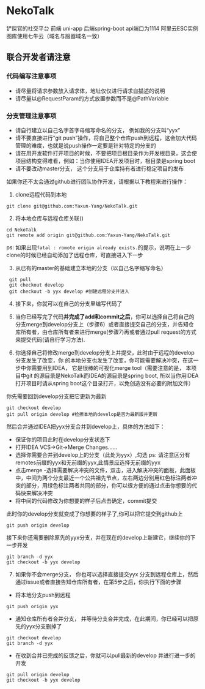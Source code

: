 # NekoTalk
铲屎官的社交平台
前端 uni-app 
后端spring-boot 
api端口为1114
阿里云ESC实例
图库使用七牛云（域名与服器域名一致）
## 联合开发者请注意
### 代码编写注意事项
- 请尽量将请求参数放入请求体，地址仅仅进行请求自描述的说明
- 请尽量以@RequestParam的方式放置参数而不是@PathVariable	


### 分支管理注意事项
- 请自行建立以自己名字首字母缩写命名的分支， 例如我的分支叫“yyx”
- 请不要直接进行“git push”操作，将自己整个仓库push到远程，这会加大代码管理的难度，也就是说push操作一定要是针对特定的分支的
- 请在用开发软件打开项目的时候，不要把项目根目录作为开发根目录，这会使项目结构变得难看，例如：当你使用IDEA开发项目时，根目录是spring boot
- 请不要改动master分支， 这个分支用于仓库持有者进行稳定项目的发布

如果你还不太会通过github进行团队协作开发，请根据以下教程来进行操作：

1.  clone远程代码到本地
```
git clone git@github.com:Yaxun-Yang/NekoTalk.git
```
2. 将本地仓库与远程仓库关联()
```
cd NekoTalk
git remote add origin git@github.com:Yaxun-Yang/NekoTalk.git
```
ps: 如果出现`fatal : romote origin already exists.`的提示，说明在上一步clone的时候已经自动添加了远程仓库，可直接进入下一步

3. 从已有的master的基础建立本地的分支（以自己名字缩写命名）
```
 git pull
 git checkout develop
 git checkout -b yyx develop #创建远程分支并进入
```
4. 接下来，你就可以在自己的分支里编写代码了

5. 当你已经写完了代码**并完成了add和commit之后**，你可以选择自己将自己的分支merge到develop分支上（步骤6）或者直接提交自己的分支，并告知仓库所有者，由仓库所有者来进行merge(步骤7)再或者通过pull request的方式来提交代码(请自行学习方法).

6. 你选择自己将修改merge到develop分支上并提交，此时由于远程的develop分支发生了改变，你 的本地分支也发生了改变，你可能需要解决冲突，在这一步中你需要用到IDEA， 它是很棒的可视化merge tool（需要注意的是， 本项目中git 的源目录是NekoTalk而IDEA的源目录是spring boot, 所以当你用IDEA打开项目时请从spring boot这个目录打开，以免创造没有必要的附加文件）

你先需要回到develop分支把它更新为最新
```
git checkout develop
git pull origin develop #检擦本地的develop是否为最新版并更新
```

然后合并通过IDEA把yyx分支合并到develop上，具体的方法如下：
- 保证你的项目此时在develop分支状态下
- 打开IDEA VCS->Git->Merge Changes……
- 选择你需要合并到develop上的分支（此处为yyx）,勾选
ps: 请注意区分有remotes前缀的yyx和无前缀的yyx,此情景应选择无前缀的yyx
- 点击merge
-选择需要解决冲突的文件，双击，进入解决冲突的面板，此面板中，中间为两个分支最近一个公共祖先节点，左右两边分别用红色标注两者冲突的部分，用绿色标注两者共同的部分，你可以很方便的通过点击你想要的代码快来解决冲突
- 将中间的代码修改为你想要的样子后点击确定，commit提交

此时你的develop分支就变成了你想要的样子了,你可以把它提交到github上
```
git push origin develop
```
接下来你还需要删除原先的yyx分支，并在现在的develop上新建它，继续你的下一步开发
```
git branch -d yyx
git checkout -b yyx develop
```

7. 如果你不会merge分支， 你也可以选择直接提交yyx 分支到远程仓库上，然后通过issue或者直接告知仓库所有者，在第5步之后，你执行下面的步骤
- 将本地分支push到远程
```
git push origin yyx
```
- 通知仓库所有者合并分支， 并等待分支合并完成，在此期间，你已经可以把原先的yyx分支删掉了
```
git checkout develop
git branch -d yyx
```
- 在收到合并已完成的反馈之后，你就可以pull最新的develop 并进行进一步的开发
```
git pull origin develop
git checkout -b yyx develop
```